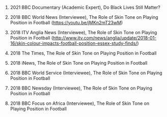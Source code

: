 1.  2021
    BBC Documentary (Academic Expert), Do Black Lives Still Matter?

2.  2018
    BBC World News (Interviewee), The Role of Skin Tone on Playing Position in Football (<https://youtu.be/jMKn2mT23wM>)

3.  2018
    ITV Anglia News (Interviewee), The Role of Skin Tone on Playing Position in Football (<http://www.itv.com/news/anglia/update/2018-01-16/skin-colour-impacts-football-position-essex-study-finds/>)

4.  2018
    The Times, The Role of Skin Tone on Playing Position in Football

5.  2018
    iNews, The Role of Skin Tone on Playing Position in Football

6.  2018
    BBC World Service (Interviewee), The Role of Skin Tone on Playing Position in Football

7.  2018
    BBC Newsday (Interviewee), The Role of Skin Tone on Playing Position in Football

8.  2018
    BBC Focus on Africa (Interviewee), The Role of Skin Tone on Playing Position in Football

